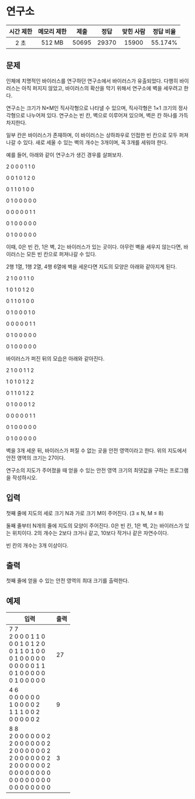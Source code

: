 # 연구소
| 시간 제한 | 메모리 제한 | 제출 | 정답 | 맞힌 사람 | 정답 비율 |
| :---: | :-----: | :-----: | :-----: | :-----: | :-------: |
| 2 초 | 512 MB | 50695 | 29370 | 15900 | 55.174% |

## 문제
인체에 치명적인 바이러스를 연구하던 연구소에서 바이러스가 유출되었다. 다행히 바이러스는 아직 퍼지지 않았고, 바이러스의 확산을 막기 위해서 연구소에 벽을 세우려고 한다.

연구소는 크기가 N×M인 직사각형으로 나타낼 수 있으며, 직사각형은 1×1 크기의 정사각형으로 나누어져 있다. 연구소는 빈 칸, 벽으로 이루어져 있으며, 벽은 칸 하나를 가득 차지한다. 

일부 칸은 바이러스가 존재하며, 이 바이러스는 상하좌우로 인접한 빈 칸으로 모두 퍼져나갈 수 있다. 새로 세울 수 있는 벽의 개수는 3개이며, 꼭 3개를 세워야 한다.

예를 들어, 아래와 같이 연구소가 생긴 경우를 살펴보자.

2 0 0 0 1 1 0

0 0 1 0 1 2 0

0 1 1 0 1 0 0

0 1 0 0 0 0 0

0 0 0 0 0 1 1

0 1 0 0 0 0 0

0 1 0 0 0 0 0

이때, 0은 빈 칸, 1은 벽, 2는 바이러스가 있는 곳이다. 아무런 벽을 세우지 않는다면, 바이러스는 모든 빈 칸으로 퍼져나갈 수 있다.

2행 1열, 1행 2열, 4행 6열에 벽을 세운다면 지도의 모양은 아래와 같아지게 된다.

2 1 0 0 1 1 0

1 0 1 0 1 2 0

0 1 1 0 1 0 0

0 1 0 0 0 1 0

0 0 0 0 0 1 1

0 1 0 0 0 0 0

0 1 0 0 0 0 0

바이러스가 퍼진 뒤의 모습은 아래와 같아진다.

2 1 0 0 1 1 2

1 0 1 0 1 2 2

0 1 1 0 1 2 2

0 1 0 0 0 1 2

0 0 0 0 0 1 1

0 1 0 0 0 0 0

0 1 0 0 0 0 0

벽을 3개 세운 뒤, 바이러스가 퍼질 수 없는 곳을 안전 영역이라고 한다. 위의 지도에서 안전 영역의 크기는 27이다.

연구소의 지도가 주어졌을 때 얻을 수 있는 안전 영역 크기의 최댓값을 구하는 프로그램을 작성하시오.

## 입력
첫째 줄에 지도의 세로 크기 N과 가로 크기 M이 주어진다. (3 ≤ N, M ≤ 8)

둘째 줄부터 N개의 줄에 지도의 모양이 주어진다. 0은 빈 칸, 1은 벽, 2는 바이러스가 있는 위치이다. 2의 개수는 2보다 크거나 같고, 10보다 작거나 같은 자연수이다.

빈 칸의 개수는 3개 이상이다.

## 출력
첫째 줄에 얻을 수 있는 안전 영역의 최대 크기를 출력한다.

## 예제
| 입력 | 출력 |
| --------------------- | --- |
| 7 7<br/>2 0 0 0 1 1 0<br/>0 0 1 0 1 2 0<br/>0 1 1 0 1 0 0<br/>0 1 0 0 0 0 0<br/>0 0 0 0 0 1 1<br/>0 1 0 0 0 0 0<br/>0 1 0 0 0 0 0 | 27 |
| 4 6<br/>0 0 0 0 0 0<br/>1 0 0 0 0 2<br/>1 1 1 0 0 2<br/>0 0 0 0 0 2 | 9 |
| 8 8<br/>2 0 0 0 0 0 0 2<br/>2 0 0 0 0 0 0 2<br/>2 0 0 0 0 0 0 2<br/>2 0 0 0 0 0 0 2<br/>2 0 0 0 0 0 0 2<br/>0 0 0 0 0 0 0 0<br/>0 0 0 0 0 0 0 0<br/>0 0 0 0 0 0 0 0 | 3 |